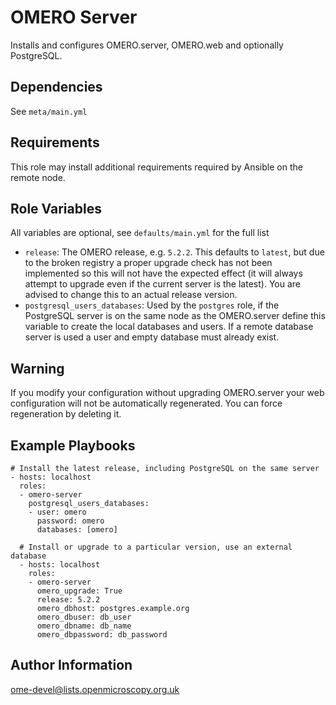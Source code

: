 OMERO Server
============

Installs and configures OMERO.server, OMERO.web and optionally PostgreSQL.


Dependencies
------------

See `meta/main.yml`


Requirements
------------

This role may install additional requirements required by Ansible on the remote node.


Role Variables
--------------

All variables are optional, see `defaults/main.yml` for the full list

- `release`: The OMERO release, e.g. `5.2.2`.
This defaults to `latest`, but due to the broken registry a proper upgrade check has not been implemented so this will not have the expected effect (it will always attempt to upgrade even if the current server is the latest).
You are advised to change this to an actual release version.
- `postgresql_users_databases`: Used by the `postgres` role, if the PostgreSQL server is on the same node as the OMERO.server define this variable to create the local databases and users.
If a remote database server is used a user and empty database must already exist.


Warning
-------

If you modify your configuration without upgrading OMERO.server your web configuration will not be automatically regenerated.
You can force regeneration by deleting it.


Example Playbooks
-----------------

    # Install the latest release, including PostgreSQL on the same server
    - hosts: localhost
      roles:
      - omero-server
        postgresql_users_databases:
        - user: omero
          password: omero
          databases: [omero]

      # Install or upgrade to a particular version, use an external database
      - hosts: localhost
        roles:
        - omero-server
          omero_upgrade: True
          release: 5.2.2
          omero_dbhost: postgres.example.org
          omero_dbuser: db_user
          omero_dbname: db_name
          omero_dbpassword: db_password


Author Information
------------------

ome-devel@lists.openmicroscopy.org.uk
